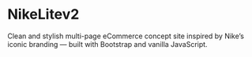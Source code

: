 # NikeLitev2
Clean and stylish multi-page eCommerce concept site inspired by Nike’s iconic branding —  built with Bootstrap and vanilla JavaScript.
